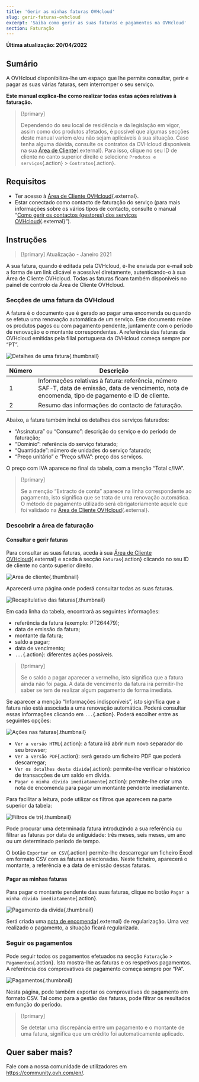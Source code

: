 ```yaml
---
title: 'Gerir as minhas faturas OVHcloud'
slug: gerir-faturas-ovhcloud
excerpt: 'Saiba como gerir as suas faturas e pagamentos na OVHcloud'
section: Faturação
---
```


**Última atualização: 20/04/2022**

## Sumário

A OVHcloud disponibiliza-lhe um espaço que lhe permite consultar, gerir e pagar as suas várias faturas, sem interromper o seu serviço.

**Este manual explica-lhe como realizar todas estas ações relativas à faturação.**

> [!primary]
>
> Dependendo do seu local de residência e da legislação em vigor, assim como dos produtos afetados, é possível que algumas secções deste manual variem e/ou não sejam aplicáveis à sua situação. Caso tenha alguma dúvida, consulte os contratos da OVHcloud disponíveis na sua [Área de Cliente](https://www.ovh.com/auth/?action=gotomanager&from=https://www.ovh.pt/&ovhSubsidiary=pt){.external}. Para isso, clique no seu ID de cliente no canto superior direito e selecione `Produtos e serviços`{.action} > `Contratos`{.action}.
>

## Requisitos

- Ter acesso à [Área de Cliente OVHcloud](https://www.ovh.com/auth/?action=gotomanager&from=https://www.ovh.pt/&ovhSubsidiary=pt){.external}.
- Estar conectado como contacto de faturação do serviço (para mais informações sobre os vários tipos de contacto, consulte o manual “[Como gerir os contactos (gestores) dos serviços OVHcloud](https://docs.ovh.com/pt/customer/gestao_dos_contactos/){.external}”).

## Instruções

> [!primary]
> Atualização - Janeiro 2021
>
A sua fatura, quando é editada pela OVHcloud, é-lhe enviada por e-mail sob a forma de um link clicável e acessível diretamente, autenticando-o à sua Área de Cliente OVHcloud. Todas as faturas ficam também disponíveis no painel de controlo da Área de Cliente OVHcloud.
>

### Secções de uma fatura da OVHcloud

A fatura é o documento que é gerado ao pagar uma encomenda ou quando se efetua uma renovação automática de um serviço. Este documento reúne os produtos pagos ou com pagamento pendente, juntamente com o período de renovação e o montante correspondentes. A referência das faturas da OVHcloud emitidas pela filial portuguesa da OVHcloud começa sempre por “PT”.

![Detalhes de uma fatura](images/invoice_ovh.png){.thumbnail}

|Número|Descrição|
|---|---|
|1|Informações relativas à fatura: referência, número SAF-T, data de emissão, data de vencimento, nota de encomenda, tipo de pagamento e ID de cliente.|
|2|Resumo das informações do contacto de faturação.|

Abaixo, a fatura também inclui os detalhes dos serviços faturados:

- “Assinatura” ou “Consumo”: descrição do serviço e do período de faturação;
- “Domínio”: referência do serviço faturado;
- “Quantidade”: número de unidades do serviço faturado;
- “Preço unitário” e “Preço s/IVA”: preço dos serviços.

O preço com IVA aparece no final da tabela, com a menção “Total c/IVA”.

> [!primary]
>
> Se a menção “Extracto de conta” aparece na linha correspondente ao pagamento, isto significa que se trata de uma renovação automática. O método de pagamento utilizado será obrigatoriamente aquele que foi validado na [Área de Cliente OVHcloud](https://www.ovh.com/auth/?action=gotomanager&from=https://www.ovh.pt/&ovhSubsidiary=pt){.external}.
>

### Descobrir a área de faturação

#### Consultar e gerir faturas

Para consultar as suas faturas, aceda à sua [Área de Cliente OVHcloud](https://www.ovh.com/auth/?action=gotomanager&from=https://www.ovh.pt/&ovhSubsidiary=pt){.external} e aceda à secção `Faturas`{.action} clicando no seu ID de cliente no canto superior direito.

![Area de cliente](images/hubinvoices.png){.thumbnail}

Aparecerá uma página onde poderá consultar todas as suas faturas.

![Recapitulativo das faturas](images/billing_section.png){.thumbnail}

Em cada linha da tabela, encontrará as seguintes informações:

- referência da fatura (exemplo: PT264479);
- data de emissão da fatura;
- montante da fatura;
- saldo a pagar;
- data de vencimento;
- `...`{.action}: diferentes ações possíveis.

> [!primary]
>
> Se o saldo a pagar aparecer a vermelho, isto significa que a fatura ainda não foi paga. A data de vencimento da fatura irá permitir-lhe saber se tem de realizar algum pagamento de forma imediata.
>

Se aparecer a menção “Informações indisponíveis”, isto significa que a fatura não está associada a uma renovação automática. Poderá consultar essas informações clicando em `...`{.action}. Poderá escolher entre as seguintes opções:

![Ações nas faturas](images/actions_choices.png){.thumbnail}

- `Ver a versão HTML`{.action}: a fatura irá abrir num novo separador do seu browser;
- `Ver a versão PDF`{.action}: será gerado um ficheiro PDF que poderá descarregar;
- `Ver os detalhes desta dívida`{.action}: permite-lhe verificar o histórico de transacções de um saldo em dívida.
- `Pagar o minha dívida imediatamente`{.action}: permite-lhe criar uma nota de encomenda para pagar um montante pendente imediatamente.

Para facilitar a leitura, pode utilizar os filtros que aparecem na parte superior da tabela:

![Filtros de tri](images/sort_filters.png){.thumbnail}

Pode procurar uma determinada fatura introduzindo a sua referência ou filtrar as faturas por data de antiguidade: três meses, seis meses, um ano ou um determinado período de tempo.

O botão `Exportar em CSV`{.action} permite-lhe descarregar um ficheiro Excel em formato CSV com as faturas selecionadas. Neste ficheiro, aparecerá o montante, a referência e a data de emissão dessas faturas.

#### Pagar as minhas faturas <a name="pagar-faturas"></a>

Para pagar o montante pendente das suas faturas, clique no botão `Pagar a minha dívida imediatamente`{.action}.

![Pagamento da dívida](images/pay_debt.png){.thumbnail}

Será criada uma [nota de encomenda](https://docs.ovh.com/pt/billing/gerir-as-encomendas-ovh/#a-nota-de-encomenda){.external} de regularização. Uma vez realizado o pagamento, a situação ficará regularizada.

### Seguir os pagamentos

Pode seguir todos os pagamentos efetuados na secção `Faturação` > `Pagamentos`{.action}. Isto mostra-lhe as faturas e os respetivos pagamentos. A referência dos comprovativos de pagamento começa sempre por “PA”.

![Pagamentos](images/payment_tracking.png){.thumbnail}

Nesta página, pode também exportar os comprovativos de pagamento em formato CSV. Tal como para a gestão das faturas, pode filtrar os resultados em função do período.

> [!primary]
>
> Se detetar uma discrepância entre um pagamento e o montante de uma fatura, significa que um crédito foi automaticamente aplicado.
>

## Quer saber mais?

Fale com a nossa comunidade de utilizadores em <https://community.ovh.com/en/>.

